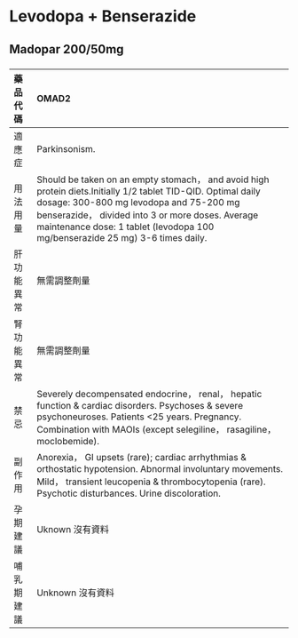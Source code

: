 # Levodopa + Benserazide

## Madopar 200/50mg

##### 

| 藥品代碼   | OMAD2                                                                                                                                                                                                                                                                                        |
|:-----------|:---------------------------------------------------------------------------------------------------------------------------------------------------------------------------------------------------------------------------------------------------------------------------------------------|
| 適應症     | Parkinsonism.                                                                                                                                                                                                                                                                                |
| 用法用量   | Should be taken on an empty stomach， and avoid high protein diets.Initially 1/2 tablet TID-QID. Optimal daily dosage: 300-800 mg levodopa and 75-200 mg benserazide， divided into 3 or more doses. Average maintenance dose: 1 tablet (levodopa 100 mg/benserazide 25 mg) 3-6 times daily. |
| 肝功能異常 | 無需調整劑量                                                                                                                                                                                                                                                                                 |
| 腎功能異常 | 無需調整劑量                                                                                                                                                                                                                                                                                 |
| 禁忌       | Severely decompensated endocrine， renal， hepatic function & cardiac disorders. Psychoses & severe psychoneuroses. Patients <25 years. Pregnancy. Combination with MAOIs (except selegiline， rasagiline， moclobemide).                                                                    |
| 副作用     | Anorexia， GI upsets (rare); cardiac arrhythmias & orthostatic hypotension. Abnormal involuntary movements. Mild， transient leucopenia & thrombocytopenia (rare). Psychotic disturbances. Urine discoloration.                                                                              |
| 孕期建議   | Uknown 沒有資料                                                                                                                                                                                                                                                                              |
| 哺乳期建議 | Unknown 沒有資料                                                                                                                                                                                                                                                                             |

